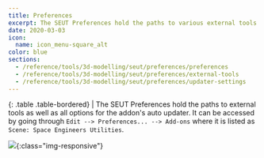 ```yaml
---
title: Preferences
excerpt: The SEUT Preferences hold the paths to various external tools and allow for automatic addon update.
date: 2020-03-03
icon:
  name: icon_menu-square_alt
color: blue
sections:
  - /reference/tools/3d-modelling/seut/preferences/preferences
  - /reference/tools/3d-modelling/seut/preferences/external-tools
  - /reference/tools/3d-modelling/seut/preferences/updater-settings
---
```


<div class="table-responsive">

{: .table .table-bordered}
| The SEUT Preferences hold the paths to external tools as well as all options for the addon's auto updater. It can be accessed by going through `Edit --> Preferences... --> Add-ons` where it is listed as `Scene: Space Engineers Utilities`.

</div>


![](/modding-reference/assets/images/reference/seut/preferences.png){:class="img-responsive"}
